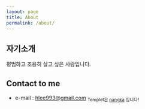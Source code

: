 ```yaml
---
layout: page
title: About
permalink: /about/
---
```


## 자기소개
평범하고 조용히 살고 싶은 사람입니다.

## Contact to me
* e-mail : hlee993@gmail.com
<sub>Templet은 <a href="https://github.com/rmsubekti/nangka">nangka</a> 입니다!

